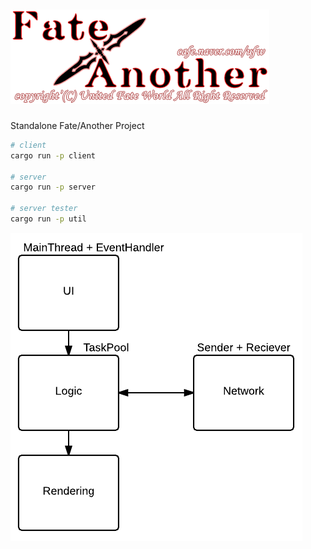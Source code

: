 [![fate-i]][fate-a]
========
Standalone Fate/Another Project

```sh
# client
cargo run -p client

# server
cargo run -p server

# server tester
cargo run -p util
```

![diagram]

[fate-i]: https://raw.githubusercontent.com/simnalamburt/i/master/fate/logo.png
[fate-a]: https://cafe.naver.com/ufw
[diagram]: https://raw.githubusercontent.com/simnalamburt/i/master/fate/diagram.png
